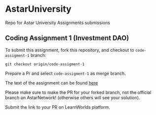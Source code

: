 # AstarUniversity
Repo for Astar University Assignments submissions

## Coding Assignment 1 (Investment DAO)

To submit this assignment, fork this repository, and checkout to `code-assigment-1` branch:

`git checkout origin/code-assigment-1`

Prepare a Pr and select `code-assigment-1` as merge branch.

The text of the assignment can be found [here](https://github.com/swankyhub/Investment-dao)

Please make sure to make the PR for your forked branch, not the official branch on AstarNetwork! (otherwise others will see your solution).

Submit the link to your PR on LearnWorlds platform.

